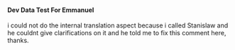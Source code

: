 ####  Dev Data Test For Emmanuel

i could not do the internal translation aspect because i called Stanislaw and he couldnt give clarifications on it and he told me to fix this comment here, thanks.